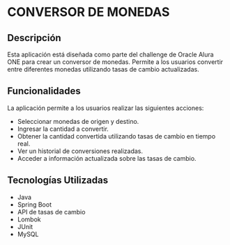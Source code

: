 # CONVERSOR DE MONEDAS

## Descripción

Esta aplicación está diseñada como parte del challenge de Oracle Alura ONE para crear un conversor de monedas. Permite a los usuarios convertir entre diferentes monedas utilizando tasas de cambio actualizadas.

## Funcionalidades

La aplicación permite a los usuarios realizar las siguientes acciones:

- Seleccionar monedas de origen y destino.
- Ingresar la cantidad a convertir.
- Obtener la cantidad convertida utilizando tasas de cambio en tiempo real.
- Ver un historial de conversiones realizadas.
- Acceder a información actualizada sobre las tasas de cambio.

## Tecnologías Utilizadas

- Java
- Spring Boot
- API de tasas de cambio
- Lombok
- JUnit
- MySQL
